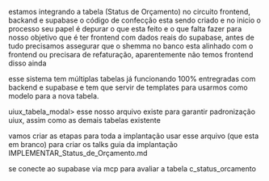 estamos integrando a tabela (Status de Orçamento)  no circuito frontend, backand e supabase 
o código de confecção esta sendo criado e no inicio o processo
seu papel é depurar o que esta feito e o que falta fazer para nosso objetivo que é ter frontend com dados reais do supabase,
antes de tudo precisamos assegurar que o shemma no banco esta alinhado com o frontend ou precisara de refaturação, aparentemente não temos frontend disso ainda

esse sistema tem múltiplas tabelas já funcionando 100% entregradas com backend e supabase e tem que servir de templates para usarmos como modelo para a nova tabela. 

uiux_tabela_modal> esse nosso arquivo existe para garantir padronização uiux, assim como as demais tabelas existente

vamos criar as etapas para toda a implantação
usar esse arquivo (que esta em branco) para criar os talks guia da implantação IMPLEMENTAR_Status_de_Orçamento.md

se conecte ao supabase via mcp para avaliar a tabela c_status_orcamento